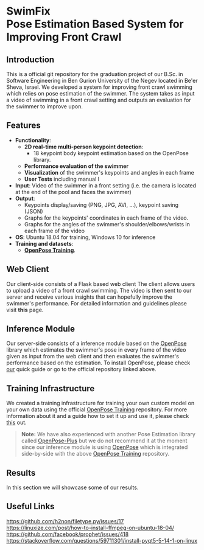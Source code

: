 
# SwimFix<br>Pose Estimation Based System for Improving Front Crawl 
## Introduction
This is a official git repository for the graduation project of our B<span>.Sc. in Software Engineering in Ben Gurion University of the Negev located in Be'er Sheva, Israel.
We developed a system for improving front crawl swimming which relies on pose estimation of the swimmer.
The system takes as input a video of swimming in a front crawl setting and outputs an evaluation for the swimmer to improve upon.

## Features
- **Functionality**:
    - **2D real-time multi-person keypoint detection**:
        - 18 keypoint body keypoint estimation based on the OpenPose library.
    - **Performance evaluation of the swimmer**
    - **Visualization** of the swimmer's keypoints and angles in each frame
    - **User Tests** including manual l
- **Input**: Video of the swimmer in a front setting (i.e. the camera is located at the end of the pool and faces the swimmer)
- **Output**:
	- Keypoints display/saving (PNG, JPG, AVI, ...), keypoint saving (JSON)
	- Graphs for the keypoints' coordinates in each frame of the video.
	- Graphs for the angles of the swimmer's shoulder/elbows/wrists in each frame of the video
- **OS**: Ubuntu 18.04 for training, Windows 10 for inference
- **Training and datasets**:
    - [**OpenPose Training**](https://github.com/CMU-Perceptual-Computing-Lab/openpose_train).
    
## Web Client
Our client-side consists of a Flask based web client
The client allows users to upload a video of a front crawl swimming. The video is then sent to our server and receive various insights that can hopefully improve the swimmer's performance.
For detailed information and guidelines please visit **this** page.
## Inference Module
Our server-side consists of a inference module based on the [OpenPose](https://github.com/CMU-Perceptual-Computing-Lab/openpose) library which estimates the swimmer's pose in every frame of the video given as input from the web client and then evaluates the swimmer's performance based on the estimation.
To install OpenPose, please check [our](https://github.com/roeegro/SwimmingProject/blob/master/server/OpenPoseSetupGuide.md) quick guide or go to the official repository linked above.
## Training Infrastructure
We created a training infrastructure for training your own custom model on your own data using the official  [OpenPose Training](https://github.com/CMU-Perceptual-Computing-Lab/openpose_train) repository.
For more information about it and a guide how to set it up and use it, please check [this](https://github.com/roeegro/SwimmingProject/blob/master/training/OpenPose%20Train%20Setup%20Guide.md) out.

> **Note:** We have also experienced with another Pose Estimation library called [OpenPose-Plus](https://github.com/tensorlayer/openpose-plus) but we do not recommend it at the moment since our inference module is using [OpenPose](https://github.com/CMU-Perceptual-Computing-Lab/openpose) which is integrated side-by-side with the above  [OpenPose Training](https://github.com/CMU-Perceptual-Computing-Lab/openpose_train) repository.
## Results
In this section we will showcase some of our results.
## Useful Links
https://github.com/h2non/filetype.py/issues/17
https://linuxize.com/post/how-to-install-ffmpeg-on-ubuntu-18-04/
https://github.com/facebook/prophet/issues/418
https://stackoverflow.com/questions/59711301/install-pyqt5-5-14-1-on-linux
<!--stackedit_data:
eyJoaXN0b3J5IjpbMTEwNzM4NjQwLC04MjEwMTk5NTAsMTI2OT
M0Njk1MSwxOTM1NDgyMzA2LDE1MDAzNDI5NzgsLTM5MDM3NDc4
MywxMjM4ODU2MTA0XX0=
-->